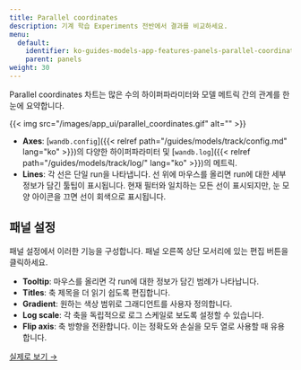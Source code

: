 ```yaml
---
title: Parallel coordinates
description: 기계 학습 Experiments 전반에서 결과를 비교하세요.
menu:
  default:
    identifier: ko-guides-models-app-features-panels-parallel-coordinates
    parent: panels
weight: 30
---
```


Parallel coordinates 차트는 많은 수의 하이퍼파라미터와 모델 메트릭 간의 관계를 한눈에 요약합니다.

{{< img src="/images/app_ui/parallel_coordinates.gif" alt="" >}}

* **Axes**: [`wandb.config`]({{< relref path="/guides/models/track/config.md" lang="ko" >}})의 다양한 하이퍼파라미터 및 [`wandb.log`]({{< relref path="/guides/models/track/log/" lang="ko" >}})의 메트릭.
* **Lines**: 각 선은 단일 run을 나타냅니다. 선 위에 마우스를 올리면 run에 대한 세부 정보가 담긴 툴팁이 표시됩니다. 현재 필터와 일치하는 모든 선이 표시되지만, 눈 모양 아이콘을 끄면 선이 회색으로 표시됩니다.

## 패널 설정

패널 설정에서 이러한 기능을 구성합니다. 패널 오른쪽 상단 모서리에 있는 편집 버튼을 클릭하세요.

* **Tooltip**: 마우스를 올리면 각 run에 대한 정보가 담긴 범례가 나타납니다.
* **Titles**: 축 제목을 더 읽기 쉽도록 편집합니다.
* **Gradient**: 원하는 색상 범위로 그래디언트를 사용자 정의합니다.
* **Log scale**: 각 축을 독립적으로 로그 스케일로 보도록 설정할 수 있습니다.
* **Flip axis**: 축 방향을 전환합니다. 이는 정확도와 손실을 모두 열로 사용할 때 유용합니다.

[실제로 보기 →](https://app.wandb.ai/example-team/sweep-demo/reports/Zoom-in-on-Parallel-Coordinates-Charts--Vmlldzo5MTQ4Nw)
